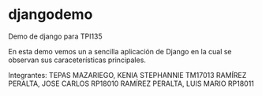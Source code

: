 # djangodemo
Demo de django para TPI135

En esta demo vemos un a sencilla aplicación de Django en la cual se observan sus caraceterísticas principales.

Integrantes:
TEPAS MAZARIEGO, KENIA STEPHANNIE		TM17013
RAMÍREZ PERALTA, JOSE CARLOS				RP18010
RAMÍREZ PERALTA, LUIS MARIO					RP18011


